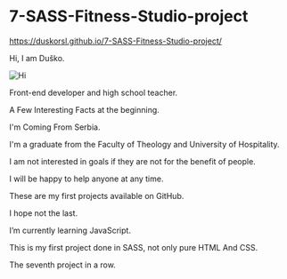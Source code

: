 # 7-SASS-Fitness-Studio-project
 https://duskorsl.github.io/7-SASS-Fitness-Studio-project/

Hi, I am Duško.

![Hi](https://github.com/Duskorsl/7-SASS-Fitness-Studio-project/assets/105879280/483028d0-cfae-4396-843e-d6511b136d38)


Front-end developer and high school teacher.

A Few Interesting Facts at the beginning.

I'm Coming From Serbia.

I'm a graduate from the Faculty of Theology and University of Hospitality.

I am not interested in goals if they are not for the benefit of people.

I will be happy to help anyone at any time.

These are my first projects available on GitHub.

I hope not the last.

I’m currently learning JavaScript.

This is my first project done in SASS, not only pure HTML And CSS.

The seventh project in a row.
